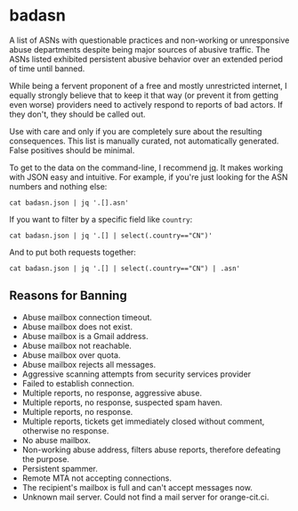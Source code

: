 # badasn

A list of ASNs with questionable practices and non-working or unresponsive 
abuse departments despite being major sources of abusive traffic. The ASNs 
listed exhibited persistent abusive behavior over an extended period of time 
until banned.

While being a fervent proponent of a free and mostly unrestricted internet, I 
equally strongly believe that to keep it that way (or prevent it from getting 
even worse) providers need to actively respond to reports of bad actors. If 
they don't, they should be called out.

Use with care and only if you are completely sure about the resulting 
consequences. This list is manually curated, not automatically generated. False 
positives should be minimal.

To get to the data on the command-line, I recommend [jq][jq]. It makes working 
with JSON easy and intuitive. For example, if you're just looking for the ASN 
numbers and nothing else:

```
cat badasn.json | jq '.[].asn'
```

If you want to filter by a specific field like `country`:

```
cat badasn.json | jq '.[] | select(.country=="CN")'
```

And to put both requests together:

```
cat badasn.json | jq '.[] | select(.country=="CN") | .asn'
```

[jq]: https://stedolan.github.io/jq/

## Reasons for Banning

* Abuse mailbox connection timeout.
* Abuse mailbox does not exist.
* Abuse mailbox is a Gmail address.
* Abuse mailbox not reachable.
* Abuse mailbox over quota.
* Abuse mailbox rejects all messages.
* Aggressive scanning attempts from security services provider
* Failed to establish connection.
* Multiple reports, no response, aggressive abuse.
* Multiple reports, no response, suspected spam haven.
* Multiple reports, no response.
* Multiple reports, tickets get immediately closed without comment, otherwise no response.
* No abuse mailbox.
* Non-working abuse address, filters abuse reports, therefore defeating the purpose.
* Persistent spammer.
* Remote MTA not accepting connections.
* The recipient's mailbox is full and can't accept messages now.
* Unknown mail server. Could not find a mail server for orange-cit.ci.
